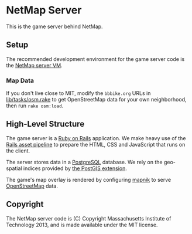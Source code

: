 # NetMap Server

This is the game server behind NetMap.


## Setup

The recommended development environment for the game server code is the
[NetMap server VM](https://github.com/netmap/netmap-server-vm).

### Map Data

If you don't live close to MIT, modify the `bbbike.org` URLs in
[lib/tasks/osm.rake](lib/tasks/osm.rake) to get OpenStreetMap data for your own
neighborhood, then run `rake osm:load`.


## High-Level Structure

The game server is a [Ruby on Rails](http://rubyonrails.org/) application. We
make heavy use of the
[Rails asset pipeline](http://guides.rubyonrails.org/asset_pipeline.html)
to prepare the HTML, CSS and JavaScript that runs on the client.

The server stores data in a [PostgreSQL](http://www.postgresql.org/) database.
We rely on the geo-spatial indices provided by
[the PostGIS extension](http://postgis.net/).

The game's map overlay is rendered by configuring [mapnik](http://mapnik.org/)
to serve [OpenStreetMap](openstreetmap.org) data.


## Copyright

The NetMap server code is (C) Copyright Massachusetts Institute of Technology
2013, and is made available under the MIT license.
